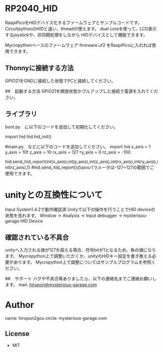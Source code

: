 # RP2040_HID
RaspiPicoをHIDデバイス化するファームウェアとサンプルコードです。
CircuitpythonのHIDと違い、threadが使えます。
dual coreを使って、LCD表示するjoystickや、非同期処理をしながら
HIDデバイスとして機能できます。


Mycropythonベースのファームウェア 
firmware.uf2
をRaspiPicoに入れれば使用できます。

## Thonnyに接続する方法
GPIO21をGNDに接続した状態でPCと接続してください。

##　起動する方法
GPIO21を開放状態かプルアップした接続で電源を入れてください。

## ライブラリ
boot.py　に以下のコードを追加して初期化してください。

import hid
hid.hid_init()

#main.py　などに以下のコードを追加してください。
import hid
x_axis = 1
y_axis = 10f
z_axis = 10
rx_axis = 127
ry_axis = 0
rz_axis = -100

hid.send_hid_report(int(x_axis),int(y_axis),int(z_axis),int(rx_axis),int(ry_axis),int(rz_axis),1)
#hid.send_hid_report()のaxisパラメータは-127~127の範囲でご使用できます。

# unityとの互換性について
Input System1.4.2で動作確認済
Unityで以下の操作を行うことでHID deviceの状態を見れます。
Window -> Analysis -> Input debugger -> mysterisou-garage HID Device

## 確認されている不具合
unityへ入力される値が127を超える場合、符号bitが1となるため、負の値になります。
Mycropython上で調整いただくか、unityのHIDキー設定を書き換える必要があります。
Mycropython上で調整についてはサンプルプログラムを参照ください。

##　サポート
バグや不具合等ありましたら、以下の連絡先までご連絡お願いします。
mail:
hiropon@mysterious-garage.com

# Author
name:    hiropon2gou
circle:  mysterious-garage.com
## License
* MIT
